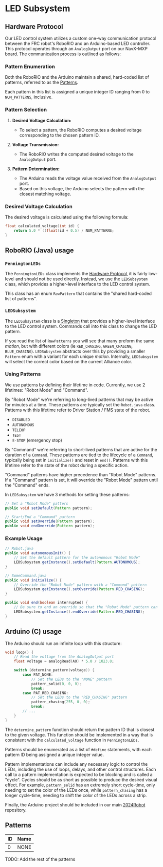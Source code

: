 # LED Subsystem

## Hardware Protocol

Our LED control system utilizes a custom one-way communication protocol between the FRC robot's RoboRIO and an Arduino-based LED controller. This protocol operates through an `AnalogOutput` port on our NavX-MXP board. The communication process is outlined as follows:

### Pattern Enumeration

Both the RoboRIO and the Arduino maintain a shared, hard-coded list of patterns, referred to as the [Patterns](#Patterns).

Each pattern in this list is assigned a unique integer ID ranging from 0 to `NUM_PATTERNS`, inclusive.

### Pattern Selection

1. **Desired Voltage Calculation:**
   - To select a pattern, the RoboRIO computes a desired voltage corresponding to the chosen pattern ID.
   
2. **Voltage Transmission:**
   - The RoboRIO writes the computed desired voltage to the `AnalogOutput` port.
   
3. **Pattern Determination:**
   - The Arduino reads the voltage value received from the `AnalogOutput` port.
   - Based on this voltage, the Arduino selects the pattern with the closest matching voltage.

### Desired Voltage Calculation

The desired voltage is calculated using the following formula:

```c
float calculated_voltage(int id) {
    return 5.0 * ((float)id + 0.5) / NUM_PATTERNS;
}
```

## RoboRIO (Java) usage

### `PenningtonLEDs`

The `PenningtonLEDs` class implements the [Hardware Protocol](#Hardware-Protocol), it is fairly low-level and should not be used directly. Instead, we use the `LEDSubsystem` class, which provides a higher-level interface to the LED control system.

This class has an enum `RawPattern` that contains the "shared hard-coded list of patterns".

### `LEDSubsystem`

The `LEDSubsystem` class is a [Singleton](https://en.wikipedia.org/wiki/Singleton_pattern) that provides a higher-level interface to the LED control system. Commands call into this class to change the LED pattern. 

If you read the list of `RawPatterns` you will see that many preform the same _motion_, but with different colors (ie `RED_CHASING`, `GREEN_CHASING`, `BLUE_CHASING`). `LEDSubsystem` abstracts over this by providing a smaller `Pattern` enum with a variant for each unique _motion_. Internally, `LEDSubsystem` will select the correct color based on the current Alliance color.

### Using Patterns

We use patterns by defining their lifetime in code. Currently, we use 2 lifetimes: "Robot Mode" and "Command".

By "Robot Mode" we're referring to long-lived patterns that may be active for minutes at a time. These patterns are typically set the `Robot.java` class. Patterns with this lifetime refer to Driver Station / FMS state of the robot.

- `DISABLED`
- `AUTONOMOUS`
- `TELEOP`
- `TEST`
- `E-STOP` (emergency stop)

By "Command" we're referring to short-lived patterns that are active for the duration of a `Command`. These patterns are tied to the lifecycle of a `Command`, typically being set in `initialize()` and reset in `end()`. Patterns with this lifetime refer to the state of the robot during a specific action.

"Command" patterns have higher precedence than "Robot Mode" patterns. If a "Command" pattern is set, it will override the "Robot Mode" pattern until the "Command" ends.

In `LEDSubsystem` we have 3 methods for setting these patterns:

```java
// Set a "Robot Mode" pattern
public void setDefault(Pattern pattern);

// Start/End a "Command" pattern
public void setOverride(Pattern pattern);
public void endOverride(Pattern pattern);
```

### Example Usage

```java
// Robot.java
public void autonomousInit() {
    // Set the default pattern for the autonomous "Robot Mode"
    LEDSubsystem.getInstance().setDefault(Pattern.AUTONOMOUS);
}

// SomeCommand.java
public void initialize() {
    // Override the "Robot Mode" pattern with a "Command" pattern
    LEDSubsystem.getInstance().setOverride(Pattern.RED_CHASING);
}

public void end(boolean interrupted) {
    // Be sure to end an override so that the "Robot Mode" pattern can be restored
    LEDSubsystem.getInstance().endOverride(Pattern.RED_CHASING);
}
```

## Arduino (C) usage

The Arduino should run an infinite loop with this structure:

```c
void loop() {
    // Read the voltage from the AnalogOutput port
    float voltage = analogRead(A0) * 5.0 / 1023.0;

    switch (determine_pattern(voltage)) {
        case PAT_NONE:
            // Set the LEDs to the "NONE" pattern
            pattern_solid(0, 0, 0);
            break;
        case PAT_RED_CHASING:
            // Set the LEDs to the "RED_CHASING" pattern
            pattern_chasing(255, 0, 0);
            break;
        // ...
    }
}
```

The `determine_pattern` function should return the pattern ID that is closest to the given voltage. This function should be implemented in a way that is consistent with the `calculated_voltage` function in `PenningtonLEDs`.

Patterns should be enumerated as a list of `#define` statements, with each pattern ID being assigned a unique integer value.

Pattern implementations can include any necessary logic to control the LEDs, including the use of loops, delays, and other control structures. Each call to a pattern implementation is expected to be blocking and is called a "cycle". Cycles should be as 
short as possible to produce the desired visual effect. For example, `pattern_solid` has an extremely short cycle-time, only needing to set the color of the LEDs once, while `pattern_chasing` has a longer cycle-time, needing to shift the color of the LEDs across a strip.

Finally, the Arduino project should be included in our main [2024Robot](https://github.com/FRC5881/2024Robot) repository.

## Patterns

| ID | Name |
|----|------|
| 0  | NONE |

TODO: Add the rest of the patterns
